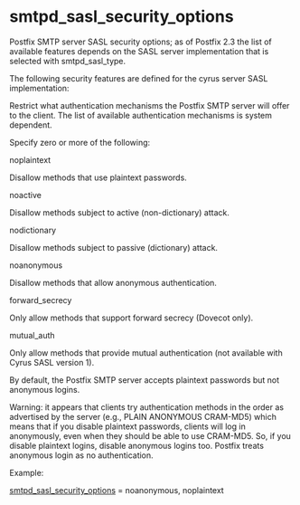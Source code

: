 # smtpd_sasl_security_options 

 Postfix SMTP server SASL security options; as of Postfix 2.3
the list of available
features depends on the SASL server implementation that is selected
with smtpd_sasl_type.  

 The following security features are defined for the cyrus
server SASL implementation: 


Restrict what authentication mechanisms the Postfix SMTP server
will offer to the client.  The list of available authentication
mechanisms is system dependent.



Specify zero or more of the following:




noplaintext

Disallow methods that use plaintext passwords. 

noactive

Disallow methods subject to active (non-dictionary) attack. 

nodictionary

Disallow methods subject to passive (dictionary) attack. 

noanonymous

Disallow methods that allow anonymous authentication. 

forward_secrecy

Only allow methods that support forward secrecy (Dovecot only).


mutual_auth

Only allow methods that provide mutual authentication (not available
with Cyrus SASL version 1). 




By default, the Postfix SMTP server accepts plaintext passwords but
not anonymous logins.



Warning: it appears that clients try authentication methods in the
order as advertised by the server (e.g., PLAIN ANONYMOUS CRAM-MD5)
which means that if you disable plaintext passwords, clients will
log in anonymously, even when they should be able to use CRAM-MD5.
So, if you disable plaintext logins, disable anonymous logins too.
Postfix treats anonymous login as no authentication.



Example:



<a href="postconf.5.html#smtpd_sasl_security_options">smtpd_sasl_security_options</a> = noanonymous, noplaintext



